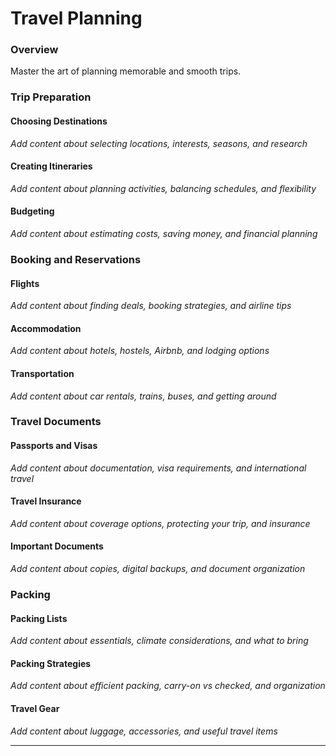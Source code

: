 # Travel Planning

### Overview

Master the art of planning memorable and smooth trips.

### Trip Preparation

#### Choosing Destinations
*Add content about selecting locations, interests, seasons, and research*

#### Creating Itineraries
*Add content about planning activities, balancing schedules, and flexibility*

#### Budgeting
*Add content about estimating costs, saving money, and financial planning*

### Booking and Reservations

#### Flights
*Add content about finding deals, booking strategies, and airline tips*

#### Accommodation
*Add content about hotels, hostels, Airbnb, and lodging options*

#### Transportation
*Add content about car rentals, trains, buses, and getting around*

### Travel Documents

#### Passports and Visas
*Add content about documentation, visa requirements, and international travel*

#### Travel Insurance
*Add content about coverage options, protecting your trip, and insurance*

#### Important Documents
*Add content about copies, digital backups, and document organization*

### Packing

#### Packing Lists
*Add content about essentials, climate considerations, and what to bring*

#### Packing Strategies
*Add content about efficient packing, carry-on vs checked, and organization*

#### Travel Gear
*Add content about luggage, accessories, and useful travel items*

---
